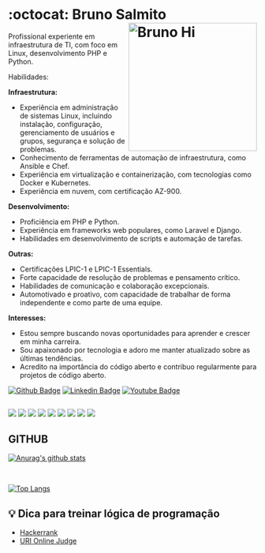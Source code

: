 # :octocat: Bruno Salmito<img src="https://user-images.githubusercontent.com/53089002/106663542-9c750280-6582-11eb-955f-3f104a54d206.png" width="260" alt="Bruno Hi" align="right" />

Profissional experiente em infraestrutura de TI, com foco em Linux, desenvolvimento PHP e Python.

Habilidades:

**Infraestrutura:**
* Experiência em administração de sistemas Linux, incluindo instalação, configuração, gerenciamento de usuários e grupos, segurança e solução de problemas.
* Conhecimento de ferramentas de automação de infraestrutura, como Ansible e Chef.
* Experiência em virtualização e containerização, com tecnologias como Docker e Kubernetes.
* Experiência em nuvem, com certificação AZ-900.

**Desenvolvimento:**
* Proficiência em PHP e Python.
* Experiência em frameworks web populares, como Laravel e Django.
* Habilidades em desenvolvimento de scripts e automação de tarefas.

**Outras:**
* Certificações LPIC-1 e LPIC-1 Essentials.
* Forte capacidade de resolução de problemas e pensamento crítico.
* Habilidades de comunicação e colaboração excepcionais.
* Automotivado e proativo, com capacidade de trabalhar de forma independente e como parte de uma equipe.

**Interesses:**
* Estou sempre buscando novas oportunidades para aprender e crescer em minha carreira.
* Sou apaixonado por tecnologia e adoro me manter atualizado sobre as últimas tendências.
* Acredito na importância do código aberto e contribuo regularmente para projetos de código aberto.

<!--Desenvolvedor PHP JR, com conhecimentos em JS, MariaDB, HTML5 e CSS3, em busca de uma oportunidade para compartilhar meus conhecimentos, adquirir novos e juntos mudarmos a forma como as pessoas usam aplicações web.-->
<!--[![YouTube Badge](https://img.shields.io/badge/-YouTube-red?style=flat-square&logo=youtube&logoColor=white)](https://www.youtube.com/bruno-salmito)-->
[![Github Badge](https://img.shields.io/badge/-Github-000?style=flat-square&logo=Github&logoColor=white)](https://github.com/bruno-salmito)
[![Linkedin Badge](https://img.shields.io/badge/-LinkedIn-blue?style=flat-square&logo)](https://www.linkedin.com/in/bruno-salmito-dev/)
[![Youtube Badge](https://img.shields.io/badge/-Youtube-c14438?style=flat-square&logo=Youtube&logoColor=white)](https://www.youtube.com/channel/UCMbMKceN_PKlf6iSYzJzxLg)

<!--[![Github Badge](https://img.shields.io/badge/-CodePen-black?style=flat-square&logo=CodePen&logoColor=white)](https://CodePen.com/bruno-salmito)-->

##
![](https://img.shields.io/badge/‎-Linux-E95420?logo=linux&logoColor=white&style=plastic)
![](https://img.shields.io/badge/‎-PHP-181717?logo=php&logoColor=white&style=plastic)
![](https://img.shields.io/badge/‎-JavaScript-F7DF1E?logo=javascript&logoColor=white&style=plastic)
![](https://img.shields.io/badge/‎-HTML-CC342D?logo=html5&logoColor=white&style=plastic)
![](https://img.shields.io/badge/‎-CSS-1572B6?logo=css3&logoColor=white&style=plastic)
![](https://img.shields.io/badge/‎-NodeJS-339933?logo=Node.js&logoColor=white&style=plastic)
![](https://img.shields.io/badge/‎-Git-F05032?logo=git&logoColor=white&style=plastic)
![](https://img.shields.io/badge/‎-GitHub-181717?logo=github&logoColor=white&style=plastic)
![](https://img.shields.io/badge/‎-VS%20Code-007ACC?logo=visual-studio-code&logoColor=white&style=plastic)


## GITHUB
[![Anurag's github stats](https://github-readme-stats.vercel.app/api?username=bruno-salmito&hide=issues&show_icons=true&title_color=61dafb&text_color=FFFFFF&icon_color=61dafb&bg_color=20232a)](https://github.com/anuraghazra/github-readme-stats)

<br>

[![Top Langs](https://github-readme-stats.vercel.app/api/top-langs/?username=bruno-salmito&layout=compact&title_color=61dafb&text_color=FFFFFF&icon_color=61dafb&bg_color=20232a)](https://github.com/anuraghazra/github-readme-stats)


## 💡 Dica para treinar lógica de programação

- [Hackerrank](https://www.hackerrank.com/)
- [URI Online Judge](https://www.urionlinejudge.com.br/judge/en/login)


